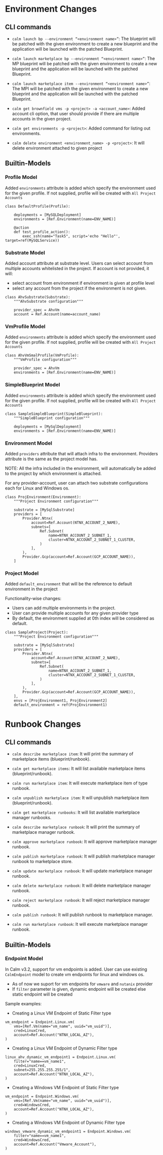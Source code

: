 # Environment Changes

## CLI commands

- `calm launch bp --environment “<environment name>”`: The blueprint will be patched with the given environment to create a new blueprint and the application will be launched with the patched Blueprint.

- `calm launch marketplace bp --environment “<environment name>”`: The MP blueprint will be patched with the given environment to create a new blueprint and the application will be launched with the patched Blueprint.

- `calm launch marketplace item --environment “<environment name>”`: The MPI will be patched with the given environment to create a new blueprint and the application will be launched with the patched Blueprint.

- `calm get brownfield vms -p <project> -a <account_name>`: Added account cli option, that user should provide if there are multiple accounts in the given project.

- `calm get environments -p <project>`: Added command for listing out environments.

- `calm delete environment <environment_name> -p <project>`: It will delete environment attached to given project


## Builtin-Models

### Profile Model

Added `environments` attribute is added which specify the environment used for the given profile. If not supplied, profile will be created with `All Project Accounts` 

```
class DefaultProfile(Profile):

    deployments = [MySQLDeployment]
    environments = [Ref.Environment(name=ENV_NAME)]

    @action
    def test_profile_action():
        exec_ssh(name="Task5", script='echo "Hello"', target=ref(MySQLService))
```

### Substrate Model

Added account attribute at substrate level. Users can select account from multiple accounts whitelisted in the project. If account is not provided, it will:
- select account from environment if environment is given at profile level
- select any account from the project if the environment is not given.

```
class AhvSubstrate(Substrate):
    """AhvSubstrate configuration"""

    provider_spec = AhvVm
    account = Ref.Account(name=account_name)
```

### VmProfile Model

Added `environments` attribute is added which specify the environment used for the given profile. If not supplied, profile will be created with `All Project Accounts` 

```
class AhvVmSmalProfile(VmProfile):
    """VmProfile configuration"""

    provider_spec = AhvVm
    environments = [Ref.Environment(name=ENV_NAME)]
```

### SimpleBlueprint Model

Added `environments` attribute is added which specify the environment used for the given profile. If not supplied, profile will be created with `All Project Accounts` 

```
class SampleSimpleBlueprint(SimpleBlueprint):
    """SimpleBlueprint configuration"""

    deployments = [MySqlDeployment]
    environments = [Ref.Environment(name=ENV_NAME)]
```

### Environment Model

Added `providers` attribute that will attach infra to the environment. Providers attribute is the same as the project model has.

NOTE: All the infra included in the environment, will automatically be added to the project by which environment is attached.
 
For any provider-account, user can attach two substrate configurations each for Linux and Windows os.

```
class ProjEnvironment(Environment):
    """Project Environment configuration"""

    substrate = [MySqlSubstrate]
    providers = [
        Provider.Ntnx(
            account=Ref.Account(NTNX_ACCOUNT_2_NAME),
            subnets=[
                Ref.Subnet(
                    name=NTNX_ACCOUNT_2_SUBNET_1,
                    cluster=NTNX_ACCOUNT_2_SUBNET_1_CLUSTER,
                )
            ],
        ),
        Provider.Gcp(account=Ref.Account(GCP_ACCOUNT_NAME)),
    ]
```

### Project Model

Added `default_environment` that will be the reference to default environment in the project

Functionality-wise changes:
- Users can add multiple environments in the project.
- User can provide multiple accounts for any given provider type
- By default, the environment supplied at 0th index will be considered as default.

```
class SampleProject(Project):
    """Project Environment configuration"""

    substrate = [MySqlSubstrate]
    providers = [
        Provider.Ntnx(
            account=Ref.Account(NTNX_ACCOUNT_2_NAME),
            subnets=[
                Ref.Subnet(
                    name=NTNX_ACCOUNT_2_SUBNET_1,
                    cluster=NTNX_ACCOUNT_2_SUBNET_1_CLUSTER,
                )
            ],
        ),
        Provider.Gcp(account=Ref.Account(GCP_ACCOUNT_NAME)),
    ],
    envs = [ProjEnvironment1, ProjEnvironment2]
    default_environment = ref(ProjEnvironment1)
```

# Runbook Changes

## CLI commands

- `calm describe marketplace item`: It will print the summary of marketplace items (blueprint/runbook).

- `calm get marketplace items`: It will list available marketplace items (blueprint/runbook).

- `calm run marketplace item`: It will execute marketplace item of type runbook.

- `calm unpublish marketplace item`: It will unpublish marketplace item (blueprint/runbook).

- `calm get marketplace runbooks`: It will list available marketplace manager runbooks.

- `calm describe marketplace runbook`: It will print the summary of marketplace manager runbook.

- `calm approve marketplace runbook`: It will approve marketplace manager runbook.

- `calm publish marketplace runbook`: It will publish marketplace manager runbook to marketplace store.

- `calm update marketplace runbook`: It will update marketplace manager runbook.

- `calm delete marketplace runbook`: It will delete marketplace manager runbook.

- `calm reject marketplace runbook`: It will reject marketplace manager runbook.

- `calm publish runbook`: It will publish runbook to marketplace manager.

- `calm run marketplace runbook`: It will execute marketplace manager runbook.

## Builtin-Models

### Endpoint Model

In Calm v3.2, support for vm endpoints is added. User can use existing `CalmEndpoint` model to create vm endpoints for linux and windows os. 
- As of now we suport for vm endpoints for `vmware` and `nutanix` provider
- If `filter` parameter is given, dynamic endpoint will be created else static endpoint will be created

Sample examples:

- Creating a Linux VM Endpoint of Static Filter type

```
vm_endpoint = Endpoint.Linux.vm(
    vms=[Ref.Vm(name="vm_name", uuid="vm_uuid")],
    cred=LinuxCred,
    account=Ref.Account("NTNX_LOCAL_AZ"),
)
```

- Creating a Linux VM Endpoint of Dynamic Filter type

```
linux_ahv_dynamic_vm_endpoint1 = Endpoint.Linux.vm(
    filter="name==vm_name1",
    cred=LinuxCred,
    subnet=255.255.255.255/1",
    account=Ref.Account("NTNX_LOCAL_AZ"),
)
```

- Creating a Windows VM Endpoint of Static Filter type

```
vm_endpoint = Endpoint.Windows.vm(
    vms=[Ref.Vm(name="vm_name", uuid="vm_uuid")],
    cred=WindowsCred,
    account=Ref.Account("NTNX_LOCAL_AZ"),
)
```

- Creating a Windows VM Endpoint of Dynamic Filter type

```
windows_vmware_dynamic_vm_endpoint1 = Endpoint.Windows.vm(
    filter="name==vm_name1",
    cred=WindowsCred,
    account=Ref.Account("Vmware_Account"),
)
```
